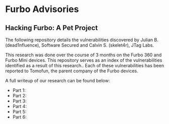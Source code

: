 # Furbo Advisories

## Hacking Furbo: A Pet Project
The following repository details the vulnerabilities discovered by Julian B. (dead1nfluence), Software Secured and Calvin S. (skelet4r), JTag Labs. 

This research was done over the course of 3 months on the Furbo 360 and Furbo Mini devices. This repository serves as an index of the vulnerabilities identified as a result of this research.. Each of these vulnerabilities has been reported to Tomofun, the parent company of the Furbo devices. 

A full writeup of our research can be found below:
- Part 1:
- Part 2:
- Part 3:
- Part 4:
- Part 5:
- Part 6:
